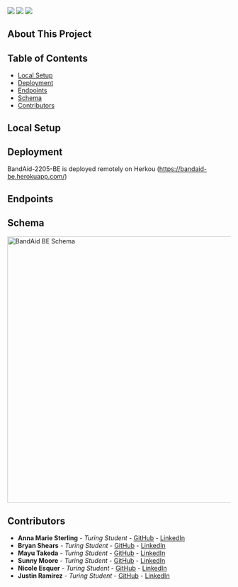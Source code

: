 ![](https://img.shields.io/badge/Rails-5.2.8.1-informational?style=flat&logo=<LOGO_NAME>&logoColor=white&color=2bbc8a)
![](https://img.shields.io/badge/Ruby-2.7.4-red) ![](https://travis-ci.com/Relocate08/Relocate-Back-End-Rails.svg?branch=main)
## About This Project


## Table of Contents 
* [Local Setup](https://github.com/BandAid-2205/bandaid-2205-be/edit/main/README.md#local-setup)
* [Deployment](https://github.com/BandAid-2205/bandaid-2205-be/edit/main/README.md#deployment-)
* [Endpoints](https://github.com/BandAid-2205/bandaid-2205-be/edit/main/README.md#endpoints-)
* [Schema](https://github.com/BandAid-2205/bandaid-2205-be/edit/main/README.md#schema-)
* [Contributors](https://github.com/BandAid-2205/bandaid-2205-be/edit/main/README.md#contributors-)
## Local Setup 

## Deployment 
  BandAid-2205-BE is deployed remotely on Herkou (https://bandaid-be.herokuapp.com/)
## Endpoints 

## Schema 
<img width="600" alt="BandAid BE Schema" src="https://user-images.githubusercontent.com/101689311/191354037-5b5657d5-4d30-4ddd-b9f9-53d035d491f4.png">

## Contributors 

- **Anna Marie Sterling** - *Turing Student* - [GitHub](https://github.com/AMSterling) - [LinkedIn](https://www.linkedin.com/in/sterling-316a6223a/)
- **Bryan Shears** - *Turing Student* - [GitHub](https://github.com/b-shears) - [LinkedIn](https://github.com/b-shears)
- **Mayu Takeda** - *Turing Student* - [GitHub](https://github.com/okayama-mayu) - [LinkedIn](https://www.linkedin.com/in/mayu-takeda/)
- **Sunny Moore** - *Turing Student* - [GitHub](https://github.com/sunny-moore) - [LinkedIn](https://www.linkedin.com/in/sunny-moore/)
- **Nicole Esquer** - *Turing Student* - [GitHub](https://github.com/nicole-esquer) - [LinkedIn](https://www.linkedin.com/in/nicole-esquer/)
- **Justin Ramirez** - *Turing Student* - [GitHub](https://github.com/jusrez) - [LinkedIn](https://www.linkedin.com/in/jusrez/)


